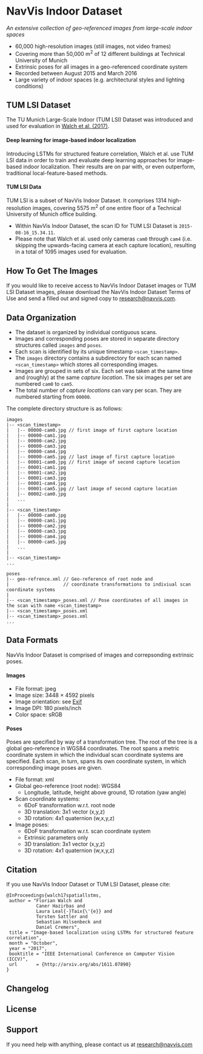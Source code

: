 # NavVis Indoor Dataset
_An extensive collection of geo-referenced images from large-scale indoor spaces_

* 60,000 high-resolution images (still images, not video frames)
* Covering more than 50,000 m<sup>2</sup> of 12 different buildings at Technical University of Munich
* Extrinsic poses for all images in a geo-referenced coordinate system
* Recorded between August 2015 and March 2016
* Large variety of indoor spaces (e.g. architectural styles and lighting conditions)

## TUM LSI Dataset
The TU Munich Large-Scale Indoor (TUM LSI) Dataset was introduced and used for evaluation in [Walch et al. (2017)](https://github.com/NavVisResearch/NavVis-Indoor-Dataset#citation).

#### Deep learning for image-based indoor localization
Introducing LSTMs for structured feature correlation, Walch et al. use TUM LSI data in order to train and evaluate deep learning approaches for image-based indoor localization. Their results are on par with, or even outperform, traditional local-feature-based methods.

#### TUM LSI Data
TUM LSI is a subset of NavVis Indoor Dataset. It comprises 1314 high-resolution images, covering 5575 m<sup>2</sup> of one entire floor of a Technical University of Munich office building.

* Within NavVis Indoor Dataset, the scan ID for TUM LSI Dataset is `2015-08-16_15.34.11`.
* Please note that Walch et al. used only cameras `cam0` through `cam4` (i.e. skipping the upwards-facing camera at each capture location), resulting in a total of 1095 images used for evaluation.

## How To Get The Images
If you would like to receive access to NavVis Indoor Dataset images or TUM LSI Dataset images, please download the NavVis Indoor Dataset Terms of Use and send a filled out and signed copy to research@navvis.com.

## Data Organization
* The dataset is organized by individual contiguous scans.
* Images and corresponding poses are stored in separate directory structures called `images` and `poses`.
* Each scan is identified by its unique timestamp `<scan_timestamp>`.
* The `images` directory contains a subdirectory for each scan named `<scan_timestamp>` which stores all corresponding images.
* Images are grouped in sets of six. Each set was taken at the same time and (roughly) at the same _capture location_. The six images per set are numbered `cam0` to `cam5`.
* The total number of _capture locations_ can vary per scan. They are numbered starting from `00000`.

The complete directory structure is as follows:
```
images
|-- <scan_timestamp>
|   |-- 00000-cam0.jpg // first image of first capture location
|   |-- 00000-cam1.jpg
|   |-- 00000-cam2.jpg
|   |-- 00000-cam3.jpg
|   |-- 00000-cam4.jpg
|   |-- 00000-cam5.jpg // last image of first capture location
|   |-- 00001-cam0.jpg // first image of second capture location
|   |-- 00001-cam1.jpg
|   |-- 00001-cam2.jpg
|   |-- 00001-cam3.jpg
|   |-- 00001-cam4.jpg
|   |-- 00001-cam5.jpg // last image of second capture location
|   |-- 00002-cam0.jpg
|   ...
|
|-- <scan_timestamp>
|   |-- 00000-cam0.jpg
|   |-- 00000-cam1.jpg
|   |-- 00000-cam2.jpg
|   |-- 00000-cam3.jpg
|   |-- 00000-cam4.jpg
|   |-- 00000-cam5.jpg
|   ...
|
|-- <scan_timestamp>
...

poses
|-- geo-refrence.xml // Geo-reference of root node and 
|                    // coordinate transformations to indiviual scan coordinate systems
|
|-- <scan_timestamp>_poses.xml // Pose coordinates of all images in the scan with name <scan_timestamp>
|-- <scan_timestamp>_poses.xml
|-- <scan_timestamp>_poses.xml
...
```

## Data Formats
NavVis Indoor Dataset is comprised of images and correpsonding extrinsic poses.

#### Images
- File format: jpeg
- Image size: 3448 × 4592 pixels
- Image orientation: see [Exif](https://en.wikipedia.org/wiki/Exif)
- Image DPI: 180 pixels/inch
- Color space: sRGB

#### Poses
Poses are specified by way of a transformation tree. The root of the tree is a global geo-reference in WGS84 coordinates. The root spans a metric coordinate system in which the individual scan coordinate systems are specified. Each scan, in turn, spans its own coordinate system, in which corresponding image poses are given.

- File format: xml
- Global geo-reference (root node): WGS84
  - Longitude, latitude, height above ground, 1D rotation (yaw angle)
- Scan coordinate systems:
  - 6DoF transformation w.r.t. root node
  - 3D translation: 3x1 vector (x,y,z)
  - 3D rotation: 4x1 quaternion (w,x,y,z)
- Image poses:
  - 6DoF transformation w.r.t. scan coordinate system
  - Extrinsic parameters only
  - 3D translation: 3x1 vector (x,y,z)
  - 3D rotation: 4x1 quaternion (w,x,y,z)

## Citation
If you use NavVis Indoor Dataset or TUM LSI Dataset, please cite:
```
@InProceedings{walch17spatiallstms,
 author = "Florian Walch and
           Caner Hazirbas and
           Laura Leal{-}Taix{\'{e}} and
           Torsten Sattler and
           Sebastian Hilsenbeck and
           Daniel Cremers",
 title = "Image-based localization using LSTMs for structured feature correlation",
 month = "October",
 year = "2017",
 booktitle = "IEEE International Conference on Computer Vision (ICCV)",
 url       = {http://arxiv.org/abs/1611.07890}
}
```

## Changelog


## License


## Support
If you need help with anything, please contact us at research@navvis.com
